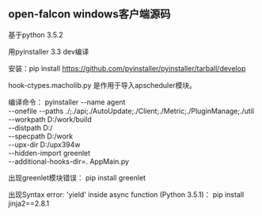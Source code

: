 ## open-falcon windows客户端源码

基于python 3.5.2 

用pyinstaller 3.3 dev编译

安装：pip install https://github.com/pyinstaller/pyinstaller/tarball/develop

hook-ctypes.macholib.py 是作用于导入apscheduler模块。

编译命令：
pyinstaller --name agent \
            --onefile  --paths ./;./api;./AutoUpdate;./Client;./Metric;./PluginManage;./util \
            --workpath D:/work/build \
            --distpath D:/ \
            --specpath D:/work \
            --upx-dir D:/upx394w \
            --hidden-import greenlet \
            --additional-hooks-dir=. AppMain.py


出现greenlet模块错误：
pip install greenlet

出现Syntax error: 'yield' inside async function (Python 3.5.1)：
pip install jinja2==2.8.1